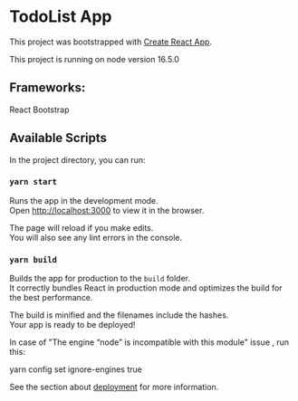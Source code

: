 # TodoList App

This project was bootstrapped with [Create React App](https://github.com/facebook/create-react-app).

This project is running on node version 16.5.0

## Frameworks:

 React Bootstrap

## Available Scripts

In the project directory, you can run:

### `yarn start`

Runs the app in the development mode.\
Open [http://localhost:3000](http://localhost:3000) to view it in the browser.

The page will reload if you make edits.\
You will also see any lint errors in the console.

### `yarn build`

Builds the app for production to the `build` folder.\
It correctly bundles React in production mode and optimizes the build for the best performance.

The build is minified and the filenames include the hashes.\
Your app is ready to be deployed!

In case of "The engine “node” is incompatible with this module" issue , run this:

yarn config set ignore-engines true


See the section about [deployment](https://facebook.github.io/create-react-app/docs/deployment) for more information.
